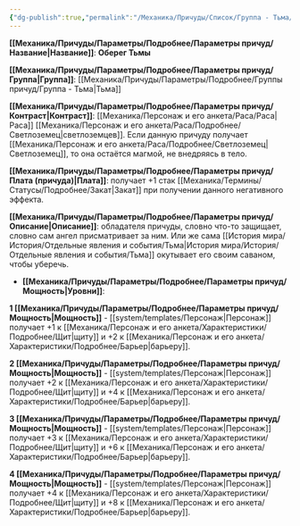```yaml
---
{"dg-publish":true,"permalink":"/Механика/Причуды/Список/Группа - Тьма/Оберег Тьмы/","noteIcon":"","created":"2025-10-20T19:39:22.461+03:00","updated":"2025-10-20T13:31:33.324+03:00"}
---
```



**[[Механика/Причуды/Параметры/Подробнее/Параметры причуд/Название\|Название]]**: **Оберег Тьмы**

**[[Механика/Причуды/Параметры/Подробнее/Параметры причуд/Группа\|Группа]]**: [[Механика/Причуды/Параметры/Подробнее/Группы причуд/Группа - Тьма\|Тьма]] 

**[[Механика/Причуды/Параметры/Подробнее/Параметры причуд/Контраст\|Контраст]]**: [[Механика/Персонаж и его анкета/Раса/Раса\|Раса]] [[Механика/Персонаж и его анкета/Раса/Подробнее/Светлоземец\|светлоземцев]]. Если данную причуду получает [[Механика/Персонаж и его анкета/Раса/Подробнее/Светлоземец\|Светлоземец]], то она остаётся магмой, не внедряясь в тело. 

**[[Механика/Причуды/Параметры/Подробнее/Параметры причуд/Плата (причуда)\|Плата]]**: получает +1 стак [[Механика/Термины/Статусы/Подробнее/Закат\|Закат]] при получении данного негативного эффекта.

**[[Механика/Причуды/Параметры/Подробнее/Параметры причуд/Описание\|Описание]]**: обладателя причуды, словно что-то защищает, словно сам ангел присматривает за ним. Или же сама [[История мира/История/Отдельные явления и события/Тьма\|История мира/История/Отдельные явления и события/Тьма]] окутывает его своим саваном, чтобы уберечь.


- **[[Механика/Причуды/Параметры/Подробнее/Параметры причуд/Мощность\|Уровни]]**:

**1 [[Механика/Причуды/Параметры/Подробнее/Параметры причуд/Мощность\|Мощность]]** - [[system/templates/Персонаж\|Персонаж]] получает +1 к [[Механика/Персонаж и его анкета/Характеристики/Подробнее/Щит\|щиту]] и +2 к [[Механика/Персонаж и его анкета/Характеристики/Подробнее/Барьер\|барьеру]]. 

**2 [[Механика/Причуды/Параметры/Подробнее/Параметры причуд/Мощность\|Мощность]]** - [[system/templates/Персонаж\|Персонаж]] получает +2 к [[Механика/Персонаж и его анкета/Характеристики/Подробнее/Щит\|щиту]] и +4 к [[Механика/Персонаж и его анкета/Характеристики/Подробнее/Барьер\|барьеру]]. 

**3 [[Механика/Причуды/Параметры/Подробнее/Параметры причуд/Мощность\|Мощность]]** - [[system/templates/Персонаж\|Персонаж]] получает +3 к [[Механика/Персонаж и его анкета/Характеристики/Подробнее/Щит\|щиту]] и +6 к [[Механика/Персонаж и его анкета/Характеристики/Подробнее/Барьер\|барьеру]]. 

**4 [[Механика/Причуды/Параметры/Подробнее/Параметры причуд/Мощность\|Мощность]]** - [[system/templates/Персонаж\|Персонаж]] получает +4 к [[Механика/Персонаж и его анкета/Характеристики/Подробнее/Щит\|щиту]] и +8 к [[Механика/Персонаж и его анкета/Характеристики/Подробнее/Барьер\|барьеру]]. 